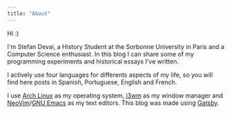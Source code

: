 ```yaml
---
title: "About"
---
```


Hi :)

I'm Stefan Devai, a History Student at the Sorbonne University in Paris and a Computer Science enthusiast. In this blog I can share some of my programming experiments and historical essays I've written.

I actively use four languages for differents aspects of my life, so you will find here posts in Spanish, Portuguese, English and French.

I use <a href="https://wiki.archlinux.org/index.php/Arch_Linux" target="_blank">Arch Linux</a> as my operating system, <a href="https://i3wm.org/" target="_blank">i3wm</a> as my window manager and <a href="https://neovim.io/" target="_blank">NeoVim</a>/<a href="https://www.gnu.org/software/emacs/" target="_blank">GNU Emacs</a> as my text editors. This blog was made using <a href="https://www.gatsbyjs.org/" target="_blank">Gatsby</a>.

